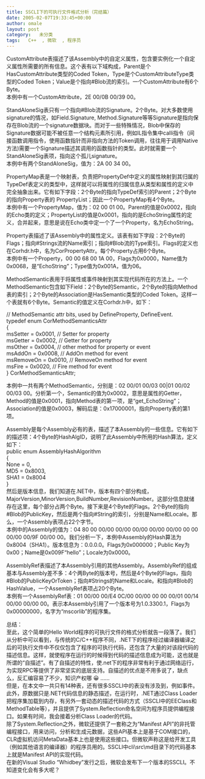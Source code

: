 ```yaml
---
title: SSCLI下的可执行文件格式分析（完结篇）
date: 2005-02-07T19:33:45+00:00
author: omale
layout: post
category:   未分类  
tags:   C++  , 微软  , 程序员
---
```

CustomAttribute表描述了该Assembly中的自定义属性，包含要实例化一个自定义属性所需要的所有信息。这个表有以下域构成，Parent是个HasCustomAttribute类型的Coded Token，Type是个CustomAttributeType类型的Coded Token；Value是个指向#Blob流的索引。一个CustomAttribute有6个Byte。  
本例中有一个CustomAttribute，2E 00/0B 00/39 00。

StandAloneSig表只有一个指向#Blob流的Signature。2个Byte。对大多数使用signature的情况，如Field.Signature, Method.Signature等等Signature是指向保存在Blob流的一个signature数据块。而对于一些特殊情况，Blob中保存的Signature数据可能不被任意一个结构元素所引用，例如IL指令集中calli指令（间接函数调用指令，使用函数指针而非指向方法的Token调用，往往用于调用Native方法)需要一个Signature描述其调用的函数指针的类型。此时就需要一个StandAloneSig表项，指向这个孤儿signature。  
本例中有两个StandAloneSig，值为：2A 00 34 00。

PropertyMap表是一个映射表，负责把PropertyDef中定义的属性映射到其归属的TypeDef表定义的类型中，这样就可以将属性的归属信息从类型和属性的定义中完全抽象出来。它有如下字段：2个Byte的指向TypeDef索引的Parent；2个Byte的指向Property表的 PropertyList；因此一个PropertyMap有4个Byte。  
本例中有一个PropertyMap，值为：02 00 01 00。Parent的值是0x0002，指向的Echo类的定义；PropertyList的值是0x0001，指向的是EchoString属性的定义，合并起来，意思是说在Echo类中定一个了一个Property，名为EchoString。

Property表描述了该Assembly中的属性定义。该表有如下字段：2个Byte的Flags；指向#Strings流的Name索引；指向#Blob流的Type索引。Flags的定义也在Corhdr.h中，名为CorPropertyAttr。每个Property占用6个Byte。  
本例中有一个Property，00 00 68 00 1A 00，Flags为0x0000，Name值为0x0068，是“EchoString”；Type值为0x001A，值为06。

MethodSemantic表用于将属性或事件映射到其实现代码所在的方法上。一个MethodSemantic包含如下Field：2个Byte的Semantic，2个Byte的指向Method表的索引；2个Byte的Association是HasSemantic类型的Coded Token。这样一个表就有6个Byte。Semantic的值定义在Corhdr.h中，如下：

// MethodSemantic attr bits, used by DefineProperty, DefineEvent.  
typedef enum CorMethodSemanticsAttr  
{  
    msSetter    =   0x0001,     // Setter for property    
    msGetter    =   0x0002,     // Getter for property    
    msOther     =   0x0004,     // other method for property or event     
    msAddOn     =   0x0008,     // AddOn method for event     
    msRemoveOn  =   0x0010,     // RemoveOn method for event      
    msFire      =   0x0020,     // Fire method for event      
} CorMethodSemanticsAttr;

本例中一共有两个MethodSemantic，分别是：02 00/01 00/03 00|01 00/02 00/03 00。分析第一个，Semantic的值为0x0002，意思是属性的Getter，Method的值是0x0001，指向Method表的第一项，是“get_EchoString”；Association的值是0x0003，解码后是：0x17000001，指向Property表的第1项。

Assembly是每个Assembly必有的表，描述了本Assembly的一些信息。它有如下的描述项：4个Byte的HashAlgID，说明了此Assembly中所用的Hash算法，定义如下：  
    public enum AssemblyHashAlgorithm  
    {  
        None        = 0,  
        MD5         = 0x8003,  
        SHA1        = 0x8004  
    }  
然后是版本信息，我们知道在.NET中，版本有四个部分构成，MajorVersion,MinorVersion,BuildNumber,RevisionNumber。这部分信息就储存在这里，每个部分占两个Byte。接下来是4个Byte的Flags。2个Byte的指向#Blob的PublicKey，然后是两个指向#String的索引，分别是Name和Locale。那么，一个Assembly表项占22个字节。  
本例中的Assembly的值为：04 80 00 00/00 00/00 00/00 00/00 00/00 00 00 00/00 00/9F 00/00 00。我们分析一下，本例中Assembly的Hash算法为0x8004（SHA1）。版本信息为：0.0.0.0。Flags为0x000000；Public Key为0x00；Name是0x009F“hello”；Locale为0x0000。

AssemblyRef表描述了本Assembly引用的其他Assembly。AssemblyRef的组成基本与Assembly差不多：4个两Byte的版本号，然后是4个Byte的Flags，指向#Blob的PublicKeyOrToken；指向#Strings的Name和Locale。和指向#Blob的HashValue，一个AssemblyRef表项占20个Byte。  
本例有一个AssemblyRef表：01 00/00 00/E4 0C/00 00/00 00 00 00/01 00/14 00/00 00/00 00。表示本Assembly引用了一个版本号为1.0.3300.1，Flags为0x00000000，名字为“mscorlib”的程序集。

总结：  
至此，这个简单的Hello World程序的可执行文件的格式分析就告一段落了。我们从分析中可以看到，与传统的C/C++程序不同，.NET下的程序经过编译器编译之后的可执行文件中不仅仅包含了程序的可执行代码，还包含了大量的对该段代码的描述信息。这样，就使程序在运行的时候得到代码的描述信息成为可能，这也就是所谓的“自描述”。有了自描述的特性，使.net下的程序非常有利于通过网络运行，为实现RPC等提供了非常坚实的底层支持。自描述的优点是不用多说了，缺点么，反汇编容易了不少，知识产权哪 😀 ……  
但是，在本文中一共只有14种表，还有很多SSCLI中的表没有涉及到，例如事件。此外，原数据只是.NET代码信息的静态描述，在运行时，.NET通过Class Loader把程序集加载到内存，有另外一套动态的描述代码的方式（SSCLI中的EEClass和MethodTable等），并且提供了System.Reflection命名空间为程序员提供编程接口。如果有时间，我会接着分析Class Loader的代码。  
除了System.Reflection之外，微软还提供了一套称之为“Manifest API”的非托管编程接口，用来访问，分析和生成元数据，这些API基本上是基于COM接口的，CLR虚拟机访问MetaData基本上也是使用这些接口。但微软声称这是给开发工具（例如其他语言的编译器）的程序员用的。SSCLI中cli\src\md目录下的代码基本上就是Manifest API的实现代码。  
在新的Visual Studio “Whidbey”发行之后，微软会发布下一个版本的SSCLI。不知道变化会有多大呢？